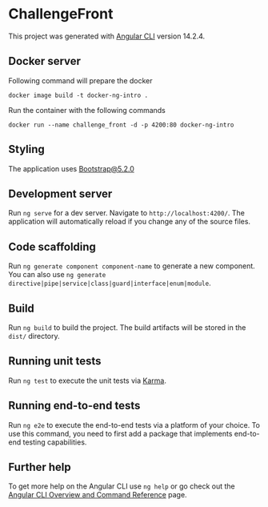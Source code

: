 # ChallengeFront

This project was generated with [Angular CLI](https://github.com/angular/angular-cli) version 14.2.4.

## Docker server 

Following command will prepare the docker
```
docker image build -t docker-ng-intro . 
```

Run the container with the following commands
```
docker run --name challenge_front -d -p 4200:80 docker-ng-intro
```

## Styling

The application uses Bootstrap@5.2.0

## Development server

Run `ng serve` for a dev server. Navigate to `http://localhost:4200/`. The application will automatically reload if you change any of the source files.

## Code scaffolding

Run `ng generate component component-name` to generate a new component. You can also use `ng generate directive|pipe|service|class|guard|interface|enum|module`.

## Build

Run `ng build` to build the project. The build artifacts will be stored in the `dist/` directory.

## Running unit tests

Run `ng test` to execute the unit tests via [Karma](https://karma-runner.github.io).

## Running end-to-end tests

Run `ng e2e` to execute the end-to-end tests via a platform of your choice. To use this command, you need to first add a package that implements end-to-end testing capabilities.

## Further help

To get more help on the Angular CLI use `ng help` or go check out the [Angular CLI Overview and Command Reference](https://angular.io/cli) page.
